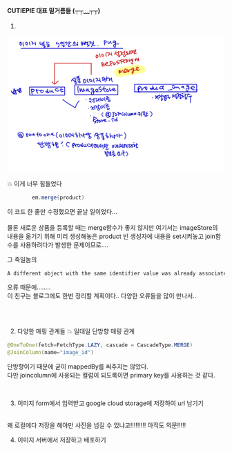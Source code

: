 #### CUTIEPIE 대표 밑거름들 (┬┬﹏┬┬)

1)

![이미지](./image/끄적-3.jpg)

:boom: 이게 너무 힘들었다

```java
        em.merge(product)
```
이 코드 한 줄만 수정했으면 끝날 일이었다...  
<br>
물론 새로운 상품을 등록할 때는 merge함수가 좋지 않지만 여기서는
imageStore의 내용을 옮기기 위해 미리 생성해놓은 product 빈 생성자에 내용을 set시켜놓고
join함수를 사용하려다가 발생한 문제이므로....

그 죽일놈의
```java
A different object with the same identifier value was already associated with the session
```
오류 때문에........
<br>
이 친구는 블로그에도 한번 정리할 계획이다.. 다양한 오류들을 많이 만나서..

<br>
<br>

2. 다양한 매핑 관계들
   :boom: 일대일 단방향 매핑 관계
```java
@OneToOne(fetch=FetchType.LAZY, cascade = CascadeType.MERGE)
@JoinColumn(name="image_id")
```
단방향이기 때문에 굳이 mappedBy를 써주지는 않았다.
<br>
다만 joincolumn에 사용되는 컬럼이 되도록이면 primary key를 사용하는 것 같다.


<br>

3. 이미지 form에서 입력받고 google cloud storage에 저장하여 url 남기기
<br>
왜 로컬에다 저장을 해야만 사진을 넘길 수 있냐고!!!!!!!!! 아직도 의문!!!!!

<br>

4. 이미지 서버에서 저장하고 배포하기
